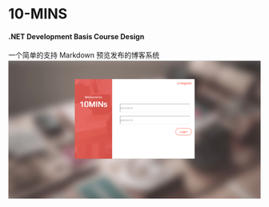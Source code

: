 # 10-MINS
#### .NET Development Basis Course Design

一个简单的支持 Markdown 预览发布的博客系统
<img src="https://github.com/2pendax/10-MINS/blob/master/Screen%20Shot%20.png?raw=true">
